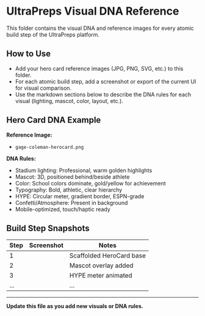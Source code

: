 # UltraPreps Visual DNA Reference

This folder contains the visual DNA and reference images for every atomic build step of the UltraPreps platform.

## How to Use
- Add your hero card reference images (JPG, PNG, SVG, etc.) to this folder.
- For each atomic build step, add a screenshot or export of the current UI for visual comparison.
- Use the markdown sections below to describe the DNA rules for each visual (lighting, mascot, color, layout, etc.).

## Hero Card DNA Example

**Reference Image:**
- `gage-coleman-herocard.png`

**DNA Rules:**
- Stadium lighting: Professional, warm golden highlights
- Mascot: 3D, positioned behind/beside athlete
- Color: School colors dominate, gold/yellow for achievement
- Typography: Bold, athletic, clear hierarchy
- HYPE: Circular meter, gradient border, ESPN-grade
- Confetti/Atmosphere: Present in background
- Mobile-optimized, touch/haptic ready

## Build Step Snapshots

| Step | Screenshot | Notes |
|------|------------|-------|
| 1    |            | Scaffolded HeroCard base |
| 2    |            | Mascot overlay added     |
| 3    |            | HYPE meter animated      |
| ...  |            | ...                      |

---

**Update this file as you add new visuals or DNA rules.**